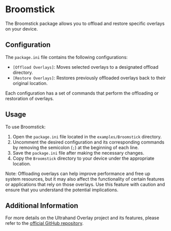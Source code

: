 # Broomstick

The Broomstick package allows you to offload and restore specific overlays on your device.

## Configuration

The `package.ini` file contains the following configurations:

- `[Offload Overlays]`: Moves selected overlays to a designated offload directory.
- `[Restore Overlays]`: Restores previously offloaded overlays back to their original location.

Each configuration has a set of commands that perform the offloading or restoration of overlays.

## Usage

To use Broomstick:

1. Open the `package.ini` file located in the `examples/Broomstick` directory.
2. Uncomment the desired configuration and its corresponding commands by removing the semicolon (`;`) at the beginning of each line.
3. Save the `package.ini` file after making the necessary changes.
4. Copy the `Broomstick` directory to your device under the appropriate location.

Note: Offloading overlays can help improve performance and free up system resources, but it may also affect the functionality of certain features or applications that rely on those overlays. Use this feature with caution and ensure that you understand the potential implications.

## Additional Information

For more details on the Ultrahand Overlay project and its features, please refer to the [official GitHub repository](https://github.com/ppkantorski/Ultrahand-Overlay).

